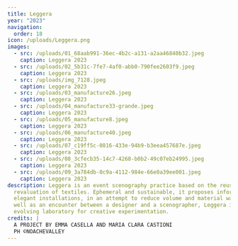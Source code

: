 ```yaml
---
title: Leggera
year: "2023"
navigation:
  order: 18
icon: /uploads/Leggera.png
images:
  - src: /uploads/01_68aab991-36ec-4b2c-a131-a2aa46840b32.jpeg
    caption: Leggera 2023
  - src: /uploads/02_5b31c-7fe7-4af0-abb0-790fee2603f9.jpeg
    caption: Leggera 2023
  - src: /uploads/img_7128.jpeg
    caption: Leggera 2023
  - src: /uploads/03_manufacture26.jpeg
    caption: Leggera 2023
  - src: /uploads/04_manufacture33-grande.jpeg
    caption: Leggera 2023
  - src: /uploads/05_manufacture8.jpeg
    caption: Leggera 2023
  - src: /uploads/06_manufacture40.jpeg
    caption: Leggera 2023
  - src: /uploads/07_c19ff5c-0816-433e-94b9-b3eea457687e.jpeg
    caption: Leggera 2023
  - src: /uploads/08_3cfecb35-14c7-4268-b0b2-49c07eb24995.jpeg
    caption: Leggera 2023
  - src: /uploads/09_3a784db-0c9a-4112-984e-66e0a39ee001.jpeg
    caption: Leggera 2023
description: Leggera is an event scenography practice based on the reuse and
  revaluation of textiles. Ephemeral and sustainable, it proposes informal and
  elegant installations, in an attempt to reduce volume and material waste. As
  well as an encounter between a designer and a scenographer, Leggera is an
  evolving laboratory for creative experimentation.
credits: |
  A PROJECT BY EMMA CASELLA AND MARIA CLARA CASTIONI
  PH ©NOACHEVALLEY
---
```

